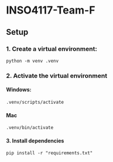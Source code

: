 # INSO4117-Team-F

## Setup

### 1. Create a virtual environment:
``` python -m venv .venv ```

### 2. Activate the virtual environment

#### Windows:
``` .venv/scripts/activate ```

#### Mac
``` .venv/bin/activate ```

#### 3. Install dependencies

``` pip install -r "requirements.txt" ```

